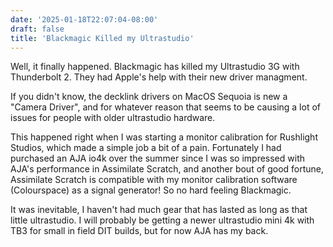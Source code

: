 ```yaml
---
date: '2025-01-18T22:07:04-08:00'
draft: false
title: 'Blackmagic Killed my Ultrastudio'
---
```

Well, it finally happened. Blackmagic has killed my Ultrastudio 3G with Thunderbolt 2.  They had Apple's help with their new driver managment.  

If you didn't know, the decklink drivers on MacOS Sequoia is new a "Camera Driver", and for whatever reason that seems to be causing a lot of issues for people with older ultrastudio hardware.

This happened right when I was starting a monitor calibration for Rushlight Studios, which made a simple job a bit of a pain. Fortunately I had purchased an AJA io4k over the summer since I was so impressed with AJA's performance in Assimilate Scratch, and another bout of good fortune, Assimilate Scratch is compatible with my monitor calibration software (Colourspace) as a signal generator! So no hard feeling Blackmagic.

It was inevitable, I haven't had much gear that has lasted as long as that little ultrastudio. I will probably be getting a newer ultrastudio mini 4k with TB3 for small in field DIT builds, but for now AJA has my back.